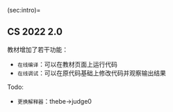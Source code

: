(sec:intro)=
## CS 2022 2.0 ##

教材增加了若干功能：
* `在线编译`：可以在教材页面上运行代码
* `在线调试`：可以在原代码基础上修改代码并观察输出结果

Todo:
* `更换解释器`：thebe->judge0
